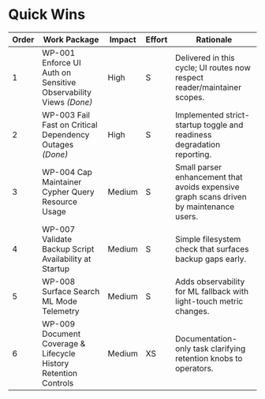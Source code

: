 # Quick Wins

| Order | Work Package | Impact | Effort | Rationale |
|-------|--------------|--------|--------|-----------|
| 1 | WP-001 Enforce UI Auth on Sensitive Observability Views *(Done)* | High | S | Delivered in this cycle; UI routes now respect reader/maintainer scopes. |
| 2 | WP-003 Fail Fast on Critical Dependency Outages *(Done)* | High | S | Implemented strict-startup toggle and readiness degradation reporting. |
| 3 | WP-004 Cap Maintainer Cypher Query Resource Usage | Medium | S | Small parser enhancement that avoids expensive graph scans driven by maintenance users. |
| 4 | WP-007 Validate Backup Script Availability at Startup | Medium | S | Simple filesystem check that surfaces backup gaps early. |
| 5 | WP-008 Surface Search ML Mode Telemetry | Medium | S | Adds observability for ML fallback with light-touch metric changes. |
| 6 | WP-009 Document Coverage & Lifecycle History Retention Controls | Medium | XS | Documentation-only task clarifying retention knobs to operators. |

